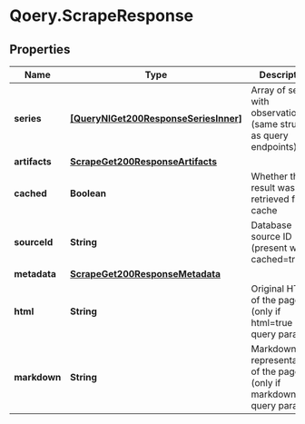 # Qoery.ScrapeResponse

## Properties

Name | Type | Description | Notes
------------ | ------------- | ------------- | -------------
**series** | [**[QueryNlGet200ResponseSeriesInner]**](QueryNlGet200ResponseSeriesInner.md) | Array of series with observations (same structure as query endpoints) | 
**artifacts** | [**ScrapeGet200ResponseArtifacts**](ScrapeGet200ResponseArtifacts.md) |  | [optional] 
**cached** | **Boolean** | Whether this result was retrieved from cache | [optional] 
**sourceId** | **String** | Database source ID (present when cached&#x3D;true) | [optional] 
**metadata** | [**ScrapeGet200ResponseMetadata**](ScrapeGet200ResponseMetadata.md) |  | [optional] 
**html** | **String** | Original HTML of the page (only if html&#x3D;true query param) | [optional] 
**markdown** | **String** | Markdown representation of the page (only if markdown&#x3D;true query param) | [optional] 


